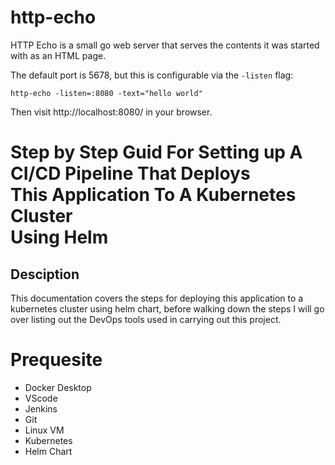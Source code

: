 http-echo
=========
HTTP Echo is a small go web server that serves the contents it was started with
as an HTML page.

The default port is 5678, but this is configurable via the `-listen` flag:

```
http-echo -listen=:8080 -text="hello world"
```

Then visit http://localhost:8080/ in your browser.

Step by Step Guid For Setting up A CI/CD Pipeline That Deploys <br /> 
This Application To A Kubernetes Cluster <br /> 
Using Helm
==========
## Desciption
This documentation covers the steps for deploying this application to a kubernetes cluster using helm chart, before walking down the steps I will go over listing out the DevOps tools used in carrying out this project.

Prequesite
==========

- Docker Desktop
- VScode 
- Jenkins
- Git
- Linux VM
- Kubernetes
- Helm Chart
